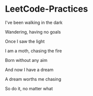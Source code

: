 # LeetCode-Practices
I've been walking in the dark

Wandering, having no goals

Once I saw the light

I am a moth, chasing the fire

Born without any aim

And now I have a dream

A dream worths me chasing


So do it, no matter what
